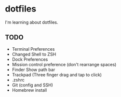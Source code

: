 # dotfiles

I'm learning about dotfiles.


## TODO
- Terminal Preferences
- Changed Shell to ZSH
- Dock Preferences
- Mission control preference (don't rearrange spaces)
- Finder Show path bar
- Trackpad (Three finger drag and tap to click)
- .zshrc
- Git (config and SSH)
- Homebrew install
